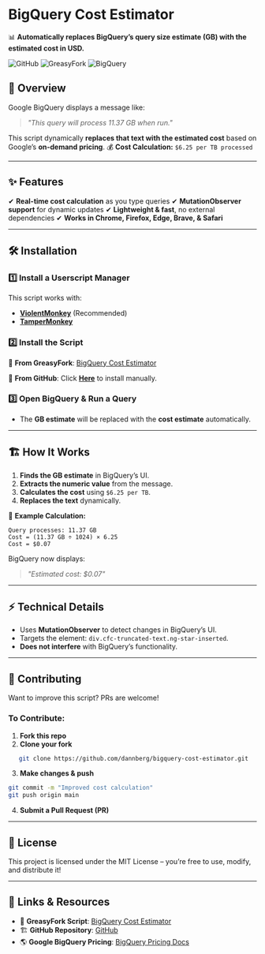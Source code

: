 # **BigQuery Cost Estimator**

📊 **Automatically replaces BigQuery’s query size estimate (GB) with the estimated cost in USD.**

![GitHub](https://img.shields.io/github/license/dannberg/bigquery-cost-estimator?cacheSeconds=60)
![GreasyFork](https://img.shields.io/badge/GreasyFork-Script-orange)
![BigQuery](https://img.shields.io/badge/Google-Cloud-blue)

## 🚀 **Overview**
Google BigQuery displays a message like:
> _"This query will process 11.37 GB when run."_

This script dynamically **replaces that text with the estimated cost** based on Google’s **on-demand pricing**.
💰 **Cost Calculation:** `$6.25 per TB processed`

---

## ✨ **Features**
✔ **Real-time cost calculation** as you type queries
✔ **MutationObserver support** for dynamic updates
✔ **Lightweight & fast**, no external dependencies
✔ **Works in Chrome, Firefox, Edge, Brave, & Safari**

---

## 🛠 **Installation**

### **1️⃣ Install a Userscript Manager**
This script works with:
- [**ViolentMonkey**](https://violentmonkey.github.io/get-it/) (Recommended)
- [**TamperMonkey**](https://www.tampermonkey.net/)

### **2️⃣ Install the Script**
🔹 **From GreasyFork**: [BigQuery Cost Estimator](#)

🔹 **From GitHub**:
Click **[Here](https://github.com/dannberg/bigquery-cost-estimator/raw/refs/heads/master/bigquery-cost-estimator.user.js)** to install manually.

### **3️⃣ Open BigQuery & Run a Query**
- The **GB estimate** will be replaced with the **cost estimate** automatically.

---

## 🏗 **How It Works**
1. **Finds the GB estimate** in BigQuery’s UI.
2. **Extracts the numeric value** from the message.
3. **Calculates the cost** using `$6.25 per TB`.
4. **Replaces the text** dynamically.

📌 **Example Calculation:**
```
Query processes: 11.37 GB
Cost = (11.37 GB ÷ 1024) × 6.25
Cost = $0.07
```
BigQuery now displays:
> _"Estimated cost: $0.07"_

---

## ⚡ **Technical Details**
- Uses **MutationObserver** to detect changes in BigQuery’s UI.
- Targets the element: `div.cfc-truncated-text.ng-star-inserted`.
- **Does not interfere** with BigQuery’s functionality.

---

## 🚀 **Contributing**
Want to improve this script? PRs are welcome!

### **To Contribute:**
1. **Fork this repo**
2. **Clone your fork**
```sh
   git clone https://github.com/dannberg/bigquery-cost-estimator.git
```
3. **Make changes & push**
```sh
git commit -m "Improved cost calculation"
git push origin main
```
4. **Submit a Pull Request (PR)**

---
## 📝 License

This project is licensed under the MIT License – you’re free to use, modify, and distribute it!

---
## 🔗 Links & Resources
- 📜 **GreasyFork Script**: [BigQuery Cost Estimator](#)
- 🏗 **GitHub Repository**: [GitHub](https://github.com/dannberg/bigquery-cost-estimator)
- 🌎 **Google BigQuery Pricing**: [BigQuery Pricing Docs](https://cloud.google.com/bigquery/pricing)
